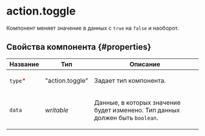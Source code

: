 # action.toggle

Компонент меняет значение в данных с `true` на `false` и наоборот.

## Свойства компонента {#properties}

| Название                                 | Тип             | Описание                                                                            |
| ---------------------------------------- | --------------- | ----------------------------------------------------------------------------------- |
| `type`<span style="color: red">\*</span> | "action.toggle" | <p>Задает тип компонента.</p>                                                       |
| `data`                                   | _writable_      | <p>Данные, в которых значение будет изменено. Тип данных должен быть `boolean`.</p> |
